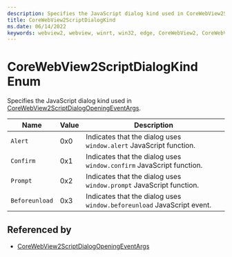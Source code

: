 ```yaml
---
description: Specifies the JavaScript dialog kind used in CoreWebView2ScriptDialogOpeningEventArgs.
title: CoreWebView2ScriptDialogKind
ms.date: 06/14/2022
keywords: webview2, webview, winrt, win32, edge, CoreWebView2, CoreWebView2Controller, browser control, edge html, CoreWebView2ScriptDialogKind
---
```


# CoreWebView2ScriptDialogKind Enum

Specifies the JavaScript dialog kind used in [CoreWebView2ScriptDialogOpeningEventArgs](corewebview2scriptdialogopeningeventargs.md).

| Name |  Value | Description |
|--|--|--|
|`Alert` | 0x0  |  Indicates that the dialog uses `window.alert` JavaScript function.|
|`Confirm` | 0x1  |  Indicates that the dialog uses `window.confirm` JavaScript function.|
|`Prompt` | 0x2  |  Indicates that the dialog uses `window.prompt` JavaScript function.|
|`Beforeunload` | 0x3  |  Indicates that the dialog uses `window.beforeunload` JavaScript event.|


## Referenced by

- [CoreWebView2ScriptDialogOpeningEventArgs](corewebview2scriptdialogopeningeventargs.md)
